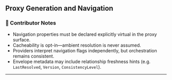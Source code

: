 ﻿## Proxy Generation and Navigation

### 🧠 Contributor Notes

* Navigation properties must be declared explicitly virtual in the proxy surface.
* Cacheability is opt-in—ambient resolution is never assumed.
* Providers interpret navigation flags independently, but orchestration remains consistent.
* Envelope metadata may include relationship freshness hints (e.g. `LastResolved`, `Version`, `ConsistencyLevel`).

---